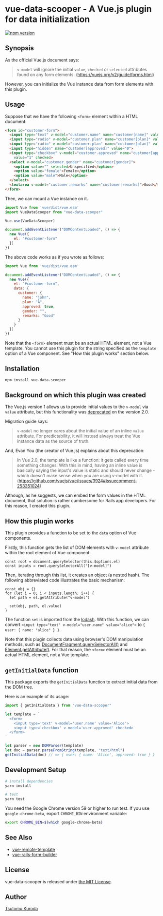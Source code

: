 # vue-data-scooper - A Vue.js plugin for data initialization

[![npm version](https://badge.fury.io/js/vue-data-scooper.svg)](https://badge.fury.io/js/vue-data-scooper)

## Synopsis

As the official Vue.js document says:

> `v-model` will ignore the initial `value`, `checked` or `selected` attributes
> found on any form elements.
> (https://vuejs.org/v2/guide/forms.html)

However, you can initialize the Vue instance data from form elements with this plugin.

## Usage

Suppose that we have the following `<form>` element within a HTML document:

```html
<form id="customer-form">
  <input type="text" v-model="customer.name" name="customer[name]" value="john">
  <input type="radio" v-model="customer.plan" name="customer[plan]" value="A" checked>
  <input type="radio" v-model="customer.plan" name="customer[plan]" value="B">
  <input type="hidden" name="customer[approved]" value="0">
  <input type="checkbox" v-model="customer.approved" name="customer[approved]"
    value="1" checked>
  <select v-model="customer.gender" name="customer[gender]">
    <option value="" selected>Unspecified</option>
    <option value="female">Female</option>
    <option value="male">Male</option>
  </select>
  <textarea v-model="customer.remarks" name="customer[remarks]">Good</textarea>
</form>
```

Then, we can mount a Vue instance on it.

```javascript
import Vue from 'vue/dist/vue.esm'
import VueDataScooper from "vue-data-scooper"

Vue.use(VueDataScooper)

document.addEventListener("DOMContentLoaded", () => {
  new Vue({
    el: "#customer-form"
  })
})
```

The above code works as if you wrote as follows:

```javascript
import Vue from 'vue/dist/vue.esm'

document.addEventListener("DOMContentLoaded", () => {
  new Vue({
    el: "#customer-form",
    data: {
      customer: {
        name: "john",
        plan: "A",
        approved: true,
        gender: "",
        remarks: "Good"
      }
    }
  })
})
```

Note that the `<form>` element must be an actual HTML element, not a Vue template.
You cannot use this plugin for the string specified as the `template` option
of a Vue component. See "How this plugin works" section below.

## Installation

```bash
npm install vue-data-scooper
```

## Background on which this plugin was created

The Vue.js version 1 allows us to provide initial values to the `v-model`
via `value` attribute, but this functionality was
[deprecated](https://vuejs.org/v2/guide/migration.html#value-Attribute-with-v-model-removed)
on the version 2.0.

Migration guide says:

> `v-model` no longer cares about the initial value of an inline `value` attribute.
> For predictability, it will instead always treat the Vue instance data as the source of truth.

And, Evan You (the creator of Vue.js) explains about this deprecation:

> In Vue 2.0, the template is like a function: it gets called every time something changes.
> With this in mind, having an inline value is basically saying the input's value is static
> and should never change - which doesn't make sense when you are using v-model with it.
> (https://github.com/vuejs/vue/issues/3924#issuecomment-253351024)

Although, as he suggests, we can embed the form values in the HTML document,
that solution is rather cumbersome for Rails app developers.
For this reason, I created this plugin.

## How this plugin works

This plugin provides a function to be set to the `data` option of Vue components.

Firstly, this function gets the list of DOM elements with `v-model` attribute
within the root element of Vue component:

```
const root = document.querySelector(this.$options.el)
const inputs = root.querySelectorAll("[v-model]")
```

Then, iterating through this list, it creates an object (a nested hash).
The following abbreviated code illustrates the basic mechanism:

```
const obj = {}
for (let i = 0; i < inputs.length; i++) {
  let path = el.getAttribute("v-model")

  set(obj, path, el.value)
}
```

The function `set` is imported from the [lodash](https://lodash.com).
With this function, we can convert `<input type="text" v-model="user.name" value="alice">`
to `{ user: { name: "alice" } }`.

Note that this plugin collects data using browser's DOM manipulation methods, such as
[DocumentFragment.querySelectorAll()](https://developer.mozilla.org/en-US/docs/Web/API/DocumentFragment/querySelectorAll) and [Element.getAttribute()](https://developer.mozilla.org/en-US/docs/Web/API/Element/getAttribute).
For that reason, the `<form>` element must be an actual HTML element, not a Vue template.

## `getInitialData` function

This package exports the `getInitialData` function to extract initial data
from the DOM tree.

Here is an example of its usage:

```javascript
import { getInitialData } from "vue-data-scooper"

let template = `
  <form>
    <input type='text' v-model='user.name' value='Alice'>
    <input type='checkbox' v-model='user.approved' checked>
  </form>
`

let parser = new DOMParser(template)
let doc = parser.parseFromString(template, "text/html")
getInitialData(doc) // => { user: { name: 'Alice', approved: true } }
```

## Development Setup

```bash
# install dependencies
yarn install

# test
yarn test
```

You need the Google Chrome version 59 or higher to run test.
If you use `google-chrome-beta`, export `CHROME_BIN` environment variable:

```bash
export CHROME_BIN=$(which google-chrome-beta)
```

## See Also

* [vue-remote-template](https://github.com/kuroda/vue-remote-template)
* [vue-rails-form-builder](https://github.com/kuroda/vue-rails-form-builder)

## License

vue-data-scooper is released under [the MIT License](LICENSE).

## Author

[Tsutomu Kuroda](https://github.com/kuroda)
